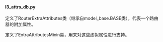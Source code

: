 #### l3_attrs_db.py
定义了RouterExtraAttributes类（继承自model_base.BASE类），代表一个路由器的附加属性。

定义了ExtraAttributesMixin类，用来对这些虚拟属性进行支持。

